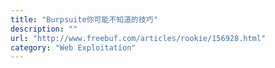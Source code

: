 ```yaml
---
title: "Burpsuite你可能不知道的技巧"
description: ""
url: "http://www.freebuf.com/articles/rookie/156928.html"
category: "Web Exploitation"
---
```

